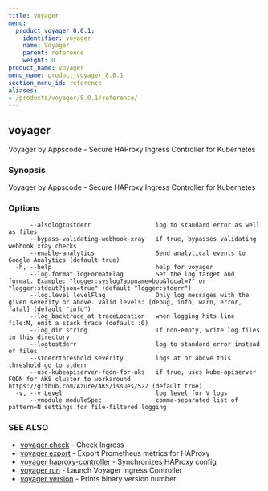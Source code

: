 ```yaml
---
title: Voyager
menu:
  product_voyager_8.0.1:
    identifier: voyager
    name: Voyager
    parent: reference
    weight: 0
product_name: voyager
menu_name: product_voyager_8.0.1
section_menu_id: reference
aliases:
- /products/voyager/8.0.1/reference/
---
```


## voyager

Voyager by Appscode - Secure HAProxy Ingress Controller for Kubernetes

### Synopsis

Voyager by Appscode - Secure HAProxy Ingress Controller for Kubernetes

### Options

```
      --alsologtostderr                  log to standard error as well as files
      --bypass-validating-webhook-xray   if true, bypasses validating webhook xray checks
      --enable-analytics                 Send analytical events to Google Analytics (default true)
  -h, --help                             help for voyager
      --log.format logFormatFlag         Set the log target and format. Example: "logger:syslog?appname=bob&local=7" or "logger:stdout?json=true" (default "logger:stderr")
      --log.level levelFlag              Only log messages with the given severity or above. Valid levels: [debug, info, warn, error, fatal] (default "info")
      --log_backtrace_at traceLocation   when logging hits line file:N, emit a stack trace (default :0)
      --log_dir string                   If non-empty, write log files in this directory
      --logtostderr                      log to standard error instead of files
      --stderrthreshold severity         logs at or above this threshold go to stderr
      --use-kubeapiserver-fqdn-for-aks   if true, uses kube-apiserver FQDN for AKS cluster to workaround https://github.com/Azure/AKS/issues/522 (default true)
  -v, --v Level                          log level for V logs
      --vmodule moduleSpec               comma-separated list of pattern=N settings for file-filtered logging
```

### SEE ALSO

* [voyager check](/products/voyager/8.0.1/reference/voyager_check)	 - Check Ingress
* [voyager export](/products/voyager/8.0.1/reference/voyager_export)	 - Export Prometheus metrics for HAProxy
* [voyager haproxy-controller](/products/voyager/8.0.1/reference/voyager_haproxy-controller)	 - Synchronizes HAProxy config
* [voyager run](/products/voyager/8.0.1/reference/voyager_run)	 - Launch Voyager Ingress Controller
* [voyager version](/products/voyager/8.0.1/reference/voyager_version)	 - Prints binary version number.

